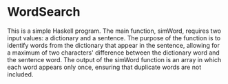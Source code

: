# WordSearch
This is a simple Haskell program. The main function, simWord, requires two input values: a dictionary and a sentence. The purpose of the function is to identify words from the dictionary that appear in the sentence, allowing for a maximum of two characters' difference between the dictionary word and the sentence word. The output of the simWord function is an array in which each word appears only once, ensuring that duplicate words are not included.